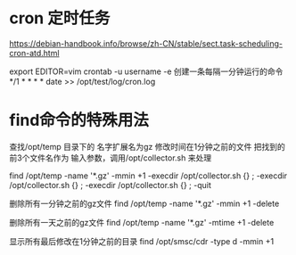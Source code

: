 cron 定时任务
============
https://debian-handbook.info/browse/zh-CN/stable/sect.task-scheduling-cron-atd.html


export EDITOR=vim
crontab -u username -e
创建一条每隔一分钟运行的命令
*/1 * * * * date >> /opt/test/log/cron.log


find命令的特殊用法
==================

查找/opt/temp 目录下的 名字扩展名为gz 修改时间在1分钟之前的文件 把找到的前3个文件名作为 输入参数，调用/opt/collector.sh 来处理

find /opt/temp -name '*.gz' -mmin +1  -execdir /opt/collector.sh {} \;  -execdir /opt/collector.sh {} \;  -execdir /opt/collector.sh {} \; -quit

删除所有一分钟之前的gz文件
find /opt/temp -name '*.gz' -mmin +1  -delete 

删除所有一天之前的gz文件
find /opt/temp -name '*.gz' -mtime +1  -delete 

显示所有最后修改在1分钟之前的目录
find /opt/smsc/cdr -type d  -mmin +1
